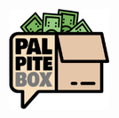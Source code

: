 
<img src="https://github.com/mauriciogirardi/palpite-box/blob/master/public/logo_palpitebox.png"  width="180" height="180">
<br/>
<br/>
